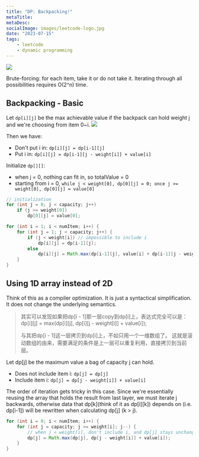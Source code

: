 ```yaml
---
title: "DP: Backpacking!"
metaTitle:
metaDesc:
socialImage: images/leetcode-logo.jpg
date: "2023-07-15"
tags:
    - leetcode
    - dynamic programming
---
```



![](https://code-thinking-1253855093.file.myqcloud.com/pics/20210117171307407.png)

Brute-forcing: for each item, take it or do not take it. Iterating through all possibilities requires O(2^n) time.



## Backpacking - Basic

Let `dp[i][j]` be the max achievable value if the backpack can hold weight j and we're choosing from item 0~i. ![](https://code-thinking-1253855093.file.myqcloud.com/pics/20210110103003361.png)

Then we have:
- Don't put i in:  `dp[i][j] = dp[i-1][j]`
- Put i in:   `dp[i][j] = dp[i-1][j - weight[i]] + value[i]`

Initialize `dp[][]`: 
- when j = 0, nothing can fit in, so totalValue = 0
- starting from i = 0, `while j < weight[0], dp[0][j] = 0; once j >= weight[0], dp[0][j] = value[0] `

```java
// initialization
for (int j = 0; j < capacity; j++)
    if (j >= weight[0]) 
        dp[0][j] = value[0];

for (int i = 1; i < numItem; i++) {
    for (int j = 1; j < capacity; j++) {
        if (j < weight[i]) // impossible to include i
            dp[i][j] = dp[i-1][j];
        else 
            dp[i][j] = Math.max(dp[i-1][j], value[i] + dp[i-1][j - weight[i]]);
    }
}
```

## Using 1D array instead of 2D
Think of this as a compiler optimization. It is just a syntactical simplification. It does not change the underlying semantics.
>其实可以发现如果把dp[i - 1]那一层copy到dp[i]上，表达式完全可以是：dp[i][j] = max(dp[i][j], dp[i][j - weight[i]] + value[i]);
>
>与其把dp[i - 1]这一层拷贝到dp[i]上，不如只用一个一维数组了。
>这就是滚动数组的由来，需要满足的条件是上一层可以重复利用，直接拷贝到当前层。


Let dp[j] be the maximum value a bag of capacity j can hold. 

- Does not include item i: `dp[j] = dp[j]`
- Include item i: `dp[j] = dp[j - weight[i]] + value[i]`


The order of iteration gets tricky in this case. Since we're essentially reusing the array that holds the result from last layer, we must iterate j backwards, otherwise data that dp[k](think of it as dp[i][k]) depends on (i.e. dp[i-1]) will be rewritten when calculating dp[j] (k > j).

```java
for (int i = 0; i < numItem; i++) {
    for (int j = capacity; j >= weight[i]; j--) {
        // when j < weight[i], don't include i, and dp[j] stays unchanged
        dp[j] = Math.max(dp[j], dp[j - weight[i]] + value[i]);
    }
}
```
